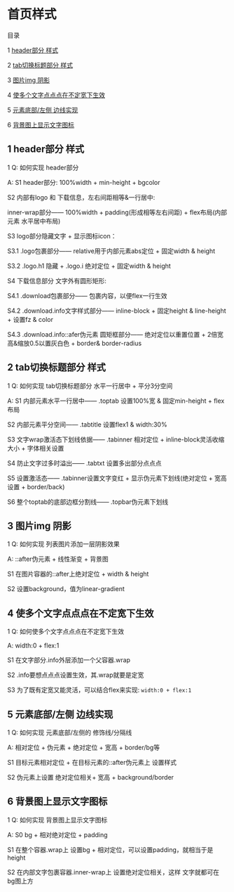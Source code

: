 ﻿# 首页样式

目录

1 [header部分 样式](#1)

2 [tab切换标题部分 样式](#2)

3 [图片img 阴影](#3)

4 [使多个文字点点点在不定宽下生效](#4)

5 [元素底部/左侧 边线实现](#5)

6 [背景图上显示文字图标](#6)


## <span id="1"> 1 header部分 样式</span>

1 Q: 如何实现 header部分

A: S1 header部分: 100%width + min-height + bgcolor

S2 内部有logo 和 下载信息，左右间距相等&一行居中:

inner-wrap部分—— 100%width + padding(形成相等左右间距) + flex布局(内部元素 水平居中布局)


S3 logo部分隐藏文字 + 显示图标icon：

S3.1 .logo包裹部分—— relative用于内部元素abs定位 + 固定width & height

S3.2 .logo.h1 隐藏 +  .logo.i 绝对定位 +  固定width & height


S4 下载信息部分 文字外有圆形矩形: 

S4.1 .download包裹部分—— 包裹内容，以便flex一行生效

S4.2 .download.info文字样式部分—— inline-block + 固定height & line-height + 设置fz & color

S4.3 .download.info::afer伪元素 圆矩框部分—— 绝对定位以重置位置 + 2倍宽高&缩放0.5以置灰白色 + border& border-radius


## <span id="2"> 2 tab切换标题部分 样式 </span>

1 Q: 如何实现 tab切换标题部分 水平一行居中 + 平分3分空间

A: S1 内部元素水平一行居中—— .toptab 设置100%宽 & 固定min-height + flex布局

S2 内部元素平分空间—— .tabtitle 设置flex1 & width:30%

S3 文字wrap激活态下划线依据—— .tabinner 相对定位 + inline-block灵活收缩大小 + 字体相关设置

S4 防止文字过多时溢出—— .tabtxt 设置多出部分点点点

S5 设置激活态—— .tabinner设置文字变红 + 显示伪元素下划线(绝对定位 + 宽高设置 + border/back)

S6 整个toptab的底部边框分割线—— .topbar伪元素下划线


## <span id="3"> 3 图片img 阴影 </span>

1 Q: 如何实现 列表图片添加一层阴影效果

A: ::after伪元素 + 线性渐变 + 背景图

S1 在图片容器的::after上绝对定位 + width & height

S2 设置background，值为linear-gradient

## <span id="4"> 4 使多个文字点点点在不定宽下生效 </span>

1 Q: 如何使多个文字点点点在不定宽下生效

A: width:0 + flex:1

S1 在文字部分.info外层添加一个父容器.wrap

S2 .info要想点点点设置生效，其.wrap就要是定宽

S3 为了既有定宽又能灵活，可以结合flex来实现:  `width:0 + flex:1`

## <span id="5"> 5 元素底部/左侧 边线实现 </span>

1 Q: 如何实现 元素底部/左侧的 修饰线/分隔线

A: 相对定位 + 伪元素 + 绝对定位 + 宽高 + border/bg等

S1 目标元素相对定位 + 在目标元素的::after伪元素上 设置样式

S2 伪元素上设置 绝对定位相关+ 宽高 + background/border

## <span id="6"> 6 背景图上显示文字图标 </span>

1 Q: 如何实现 背景图上显示文字图标

A: S0 bg + 相对绝对定位 + padding

S1 在整个容器.wrap上 设置bg + 相对定位，可以设置padding，就相当于是height

S2 在内部文字包裹容器.inner-wrap上 设置绝对定位相关，这样 文字就都可在 bg图上方
